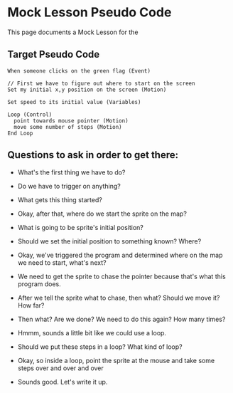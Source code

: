 # Mock Lesson Pseudo Code
This page documents a Mock Lesson for the 

## Target Pseudo Code

```
When someone clicks on the green flag (Event)

// First we have to figure out where to start on the screen
Set my initial x,y position on the screen (Motion)

Set speed to its initial value (Variables)

Loop (Control)
  point towards mouse pointer (Motion)
  move some number of steps (Motion)
End Loop
```

## Questions to ask in order to get there: 

* What's the first thing we have to do?
* Do we have to trigger on anything?
* What gets this thing started?  
  
* Okay, after that, where do we start the sprite on the map?
* What is going to be sprite's initial position?
* Should we set the initial position to something known?  Where?  
  
* Okay, we've triggered the program and determined where on the map we need to start, what's next?
* We need to get the sprite to chase the pointer because that's what this program does. 
* After we tell the sprite what to chase, then what?  Should we move it?  How far?  
   
* Then what?  Are we done?  We need to do this again?  How many times? 
* Hmmm, sounds a little bit like we could use a loop. 
* Should we put these steps in a loop?  What kind of loop?  
  
* Okay, so inside a loop, point the sprite at the mouse and take some steps over and over and over 
* Sounds good.  Let's write it up.   
